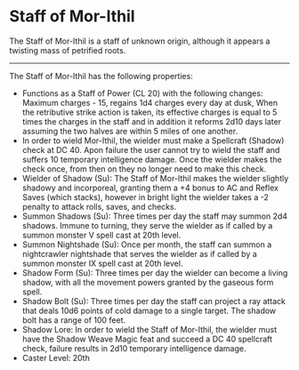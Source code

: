 # Staff of Mor-Ithil

The Staff of Mor-Ithil is a staff of unknown origin, although it appears a twisting mass of petrified roots.

---

The Staff of Mor-Ithil has the following properties:
- Functions as a Staff of Power (CL 20) with the following changes: Maximum charges - 15, regains 1d4 charges every day at dusk, When the retributive strike action is taken, its effective charges is equal to 5 times the charges in the staff and in addition it reforms 2d10 days later assuming the two halves are within 5 miles of one another.
- In order to wield Mor-Ithil, the wielder must make a Spellcraft (Shadow) check at DC 40. Apon failure the user cannot try to wield the staff and suffers 10 temporary intelligence damage. Once the wielder makes the check once, from then on they no longer need to make this check.
- Wielder of Shadow (Su): The Staff of Mor-Ithil makes the wielder slightly shadowy and incorporeal, granting them a +4 bonus to AC and Reflex Saves (which stacks), however in bright light the wielder takes a -2 penalty to attack rolls, saves, and checks.
- Summon Shadows (Su): Three times per day the staff may summon 2d4 shadows. Immune to turning, they serve the wielder as if called by a summon monster V spell cast at 20th level.
- Summon Nightshade (Su): Once per month, the staff can summon a nightcrawler nightshade that serves the wielder as if called by a summon monster IX spell cast at 20th level.
- Shadow Form (Su): Three times per day the wielder can become a living shadow, with all the movement powers granted by the gaseous form spell.
- Shadow Bolt (Su): Three times per day the staff can project a ray attack that deals 10d6 points of cold damage to a single target. The shadow bolt has a range of 100 feet.
- Shadow Lore: In order to wield the Staff of Mor-Ithil, the wielder must have the Shadow Weave Magic feat and succeed a DC 40 spellcraft check, failure results in 2d10 temporary intelligence damage.
- Caster Level: 20th
